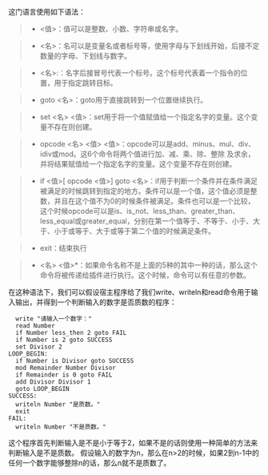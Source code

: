 这门语言使用如下语法：
 
> * <值>：值可以是整数、小数、字符串或名字。

> * <名>：名可以是变量名或者标号等，使用字母与下划线开始，后接不定数量的字母、下划线与数字。

> * <名>:：名字后接冒号代表一个标号。这个标号代表着一个指令的位置，用于指定跳转目标。

> * goto <名>：goto用于直接跳转到一个位置继续执行。

> * set <名> <值>：set用于将一个值赋值给一个指定名字的变量。这个变量不存在则创建。

> * opcode <名> <值> <值>：opcode可以是add、minus、mul、div、idiv或mod。这6个命令将两个值进行加、减、乘、除、整除 及求余，并将结果赋值给一个指定名字的变量。这个变量不存在则创建。

> * if <值>[ opcode <值>] goto <名>：if用于判断一个条件并在条件满足被满足的时候跳转到指定的地方。条件可以是一个值，这个值必须是整数，并且在这个值不为0的时候条件被满足。条件也可以是一个比较，这个时候opcode可以是is、is_not、less_than、greater_than、less_equal或greater_equal，分别在第一个值等于、不等于、小于、大于、小于或等于、大于或等于第二个值的时候满足条件。

> * exit：结束执行

> * <名> <值>*：如果命令名称不是上面的5种的其中一种的话，那么这个命令将被传递给插件进行执行。这个时候，命令可以有任意的参数。
 
在这种语法下，我们可以假设宿主程序给了我们write、writeln和read命令用于输入输出，并得到一个判断输入的数字是否质数的程序：
```
  write "请输入一个数字："
  read Number
  if Number less_then 2 goto FAIL
  if Number is 2 goto SUCCESS
  set Divisor 2
LOOP_BEGIN:
  if Number is Divisor goto SUCCESS
  mod Remainder Number Divisor
  if Remainder is 0 goto FAIL
  add Divisor Divisor 1
  goto LOOP_BEGIN
SUCCESS:
  writeln Number "是质数。"
  exit
FAIL:
  writeln Number "不是质数。"
```
这个程序首先判断输入是不是小于等于2，如果不是的话则使用一种简单的方法来判断输入是不是质数。
假设输入的数字为n，那么在n>2的时候，如果2到n-1中的任何一个数字能够整除n的话，那么n就不是质数了。
